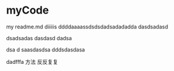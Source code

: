 # myCode
my readme.md
diiiiis
ddddaaaassdsdsdadsadadadda
dasdsadasd

dsadsadas
dasdasd
dadsa

dsa
d
saasdasdsa
dddsdasdasa


dadfffa
方法
反反复复
